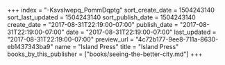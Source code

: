 +++
index = "-KsvsIwepq_PommDqptg"
sort_create_date = 1504243140
sort_last_updated = 1504243140
sort_publish_date = 1504243140
create_date = "2017-08-31T22:19:00-07:00"
publish_date = "2017-08-31T22:19:00-07:00"
date = "2017-08-31T22:19:00-07:00"
last_updated = "2017-08-31T22:19:00-07:00"
preview_url = "4c72b177-9ee8-711a-8630-eb1437343ba9"
name = "Island Press"
title = "Island Press"
books_by_this_publisher = ["books/seeing-the-better-city.md"]
+++
